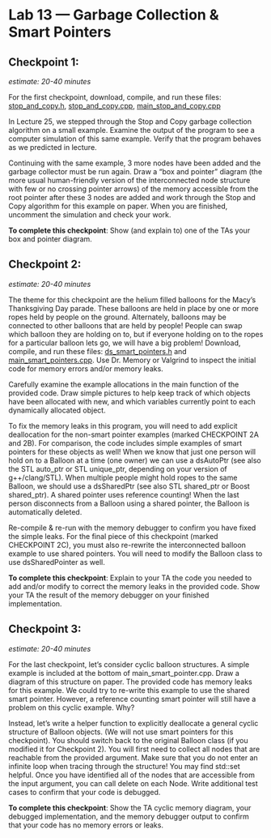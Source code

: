 # Lab 13 — Garbage Collection & Smart Pointers

## Checkpoint 1:

*estimate: 20-40 minutes*

For the first checkpoint, download, compile, and run these files: [stop_and_copy.h](stop_and_copy.h), [stop_and_copy.cpp](stop_and_copy.cpp), [main_stop_and_copy.cpp](main_stop_and_copy.cpp) 

In Lecture 25, we stepped through the Stop and Copy garbage collection algorithm on a small example.
Examine the output of the program to see a computer simulation of this same example. Verify that the
program behaves as we predicted in lecture.

Continuing with the same example, 3 more nodes have been added and the garbage collector must be run
again. Draw a “box and pointer” diagram (the more usual human-friendly version of the interconnected
node structure with few or no crossing pointer arrows) of the memory accessible from the root pointer after
these 3 nodes are added and work through the Stop and Copy algorithm for this example on paper. When
you are finished, uncomment the simulation and check your work.

**To complete this checkpoint**: Show (and explain to) one of the TAs your box and pointer diagram.

## Checkpoint 2:

*estimate: 20-40 minutes*

The theme for this checkpoint are the helium filled balloons for the Macy’s Thanksgiving Day parade. These
balloons are held in place by one or more ropes held by people on the ground. Alternately, balloons may
be connected to other balloons that are held by people! People can swap which balloon they are holding
on to, but if everyone holding on to the ropes for a particular balloon lets go, we will have a big problem!
Download, compile, and run these files: [ds_smart_pointers.h](ds_smart_pointers.h) and [main_smart_pointers.cpp](main_smart_pointers.cpp).
Use Dr. Memory or Valgrind to inspect the initial code for memory errors and/or memory leaks.

Carefully examine the example allocations in the main function of the provided code. Draw simple pictures
to help keep track of which objects have been allocated with new, and which variables currently point to
each dynamically allocated object.

To fix the memory leaks in this program, you will need to add explicit deallocation for the non-smart pointer
examples (marked CHECKPOINT 2A and 2B). For comparison, the code includes simple examples of smart
pointers for these objects as well! When we know that just one person will hold on to a Balloon at a time
(one owner) we can use a dsAutoPtr (see also the STL auto_ptr or STL unique_ptr, depending on your
version of g++/clang/STL). When multiple people might hold ropes to the same Balloon, we should use a
dsSharedPtr (see also STL shared_ptr or Boost shared_ptr). A shared pointer uses reference counting!
When the last person disconnects from a Balloon using a shared pointer, the Balloon is automatically deleted.

Re-compile & re-run with the memory debugger to confirm you have fixed the simple leaks. For the final
piece of this checkpoint (marked CHECKPOINT 2C), you must also re-rewrite the interconnected balloon
example to use shared pointers. You will need to modify the Balloon class to use dsSharedPointer as well.

**To complete this checkpoint**: Explain to your TA the code you needed to add and/or modify to correct
the memory leaks in the provided code. Show your TA the result of the memory debugger on your finished
implementation.

## Checkpoint 3:

*estimate: 20-40 minutes*

For the last checkpoint, let’s consider cyclic balloon structures. A simple example is included at the bottom
of main_smart_pointer.cpp. Draw a diagram of this structure on paper. The provided code has memory
leaks for this example. We could try to re-write this example to use the shared smart pointer. However, a
reference counting smart pointer will still have a problem on this cyclic example. Why?

Instead, let’s write a helper function to explicitly deallocate a general cyclic structure of Balloon objects. (We
will not use smart pointers for this checkpoint). You should switch back to the original Balloon class (if you
modified it for Checkpoint 2). You will first need to collect all nodes that are reachable from the provided
argument. Make sure that you do not enter an infinite loop when tracing through the structure! You may
find std::set helpful. Once you have identified all of the nodes that are accessible from the input argument,
you can call delete on each Node. Write additional test cases to confirm that your code is debugged.

**To complete this checkpoint**: Show the TA cyclic memory diagram, your debugged implementation, and the memory debugger output to confirm that your code has no memory errors or leaks.
